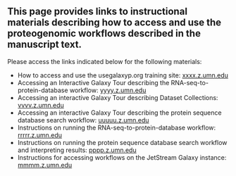 ## This page provides links to instructional materials describing how to access and use the proteogenomic workflows described in the manuscript text.


Please access the links indicated below for the following materials:

- How to access and use the usegalaxyp.org training site: [xxxx.z.umn.edu](xxxx.z.umn.edu)
- Accessing an Interactive Galaxy Tour describing the RNA-seq-to-protein-database workflow: [yyyy.z.umn.edu](yyyy.z.umn.edu)
- Accessing an interactive Galaxy Tour describing Dataset Collections: [vvvv.z.umn.edu](vvvv.z.umn.edu)
- Accessing an interactive Galaxy Tour describing the protein sequence database search workflow: [uuuuu.z.umn.edu](uuuuu.z.umn.edu)
- Instructions on running the RNA-seq-to-protein-database workflow: [rrrrr.z.umn.edu](rrrrr.z.umn.edu)
- Instructions on running the protein sequence database search workflow and interpreting results: [pppp.z.umn.edu](pppp.z.umn.edu)
- Instructions for accessing workflows on the JetStream Galaxy instance: [mmmm.z.umn.edu](mmmm.z.umn.edu)
